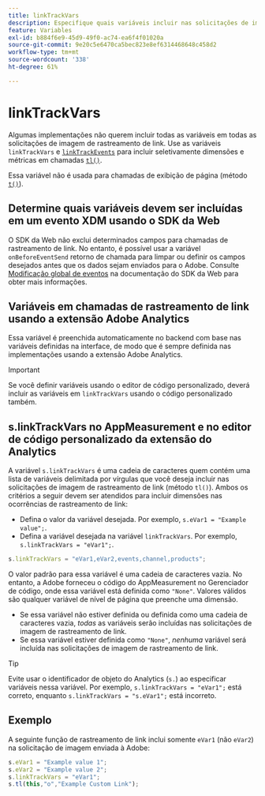 ```yaml
---
title: linkTrackVars
description: Especifique quais variáveis incluir nas solicitações de imagem de rastreamento de link.
feature: Variables
exl-id: b884f6e9-45d9-49f0-ac74-ea6f4f01020a
source-git-commit: 9e20c5e6470ca5bec823e8ef6314468648c458d2
workflow-type: tm+mt
source-wordcount: '338'
ht-degree: 61%

---
```


# linkTrackVars

Algumas implementações não querem incluir todas as variáveis em todas as solicitações de imagem de rastreamento de link. Use as variáveis `linkTrackVars` e [`linkTrackEvents`](linktrackevents.md) para incluir seletivamente dimensões e métricas em chamadas [`tl()`](../functions/tl-method.md).

Essa variável não é usada para chamadas de exibição de página (método [`t()`](../functions/t-method.md)).

## Determine quais variáveis devem ser incluídas em um evento XDM usando o SDK da Web

O SDK da Web não exclui determinados campos para chamadas de rastreamento de link. No entanto, é possível usar a variável `onBeforeEventSend` retorno de chamada para limpar ou definir os campos desejados antes que os dados sejam enviados para o Adobe. Consulte [Modificação global de eventos](https://experienceleague.adobe.com/docs/experience-platform/edge/fundamentals/tracking-events.html#modifying-events-globally) na documentação do SDK da Web para obter mais informações.

## Variáveis em chamadas de rastreamento de link usando a extensão Adobe Analytics

Essa variável é preenchida automaticamente no backend com base nas variáveis definidas na interface, de modo que é sempre definida nas implementações usando a extensão Adobe Analytics.

>[!IMPORTANT]
>
>Se você definir variáveis usando o editor de código personalizado, deverá incluir as variáveis em `linkTrackVars` usando o código personalizado também.

## s.linkTrackVars no AppMeasurement e no editor de código personalizado da extensão do Analytics

A variável `s.linkTrackVars` é uma cadeia de caracteres quem contém uma lista de variáveis delimitada por vírgulas que você deseja incluir nas solicitações de imagem de rastreamento de link (método `tl()`). Ambos os critérios a seguir devem ser atendidos para incluir dimensões nas ocorrências de rastreamento de link:

* Defina o valor da variável desejada. Por exemplo, `s.eVar1 = "Example value";`.
* Defina a variável desejada na variável `linkTrackVars`. Por exemplo, `s.linkTrackVars = "eVar1";`.

```js
s.linkTrackVars = "eVar1,eVar2,events,channel,products";
```

O valor padrão para essa variável é uma cadeia de caracteres vazia. No entanto, a Adobe forneceu o código do AppMeasurement no Gerenciador de código, onde essa variável está definida como `"None"`. Valores válidos são qualquer variável de nível de página que preenche uma dimensão.

* Se essa variável não estiver definida ou definida como uma cadeia de caracteres vazia, *todas* as variáveis serão incluídas nas solicitações de imagem de rastreamento de link.
* Se essa variável estiver definida como `"None"`, *nenhuma* variável será incluída nas solicitações de imagem de rastreamento de link.

>[!TIP]
>
>Evite usar o identificador de objeto do Analytics (`s.`) ao especificar variáveis nessa variável. Por exemplo, `s.linkTrackVars = "eVar1";` está correto, enquanto `s.linkTrackVars = "s.eVar1";` está incorreto.

## Exemplo

A seguinte função de rastreamento de link inclui somente `eVar1` (não `eVar2`) na solicitação de imagem enviada à Adobe:

```js
s.eVar1 = "Example value 1";
s.eVar2 = "Example value 2";
s.linkTrackVars = "eVar1";
s.tl(this,"o","Example Custom Link");
```
